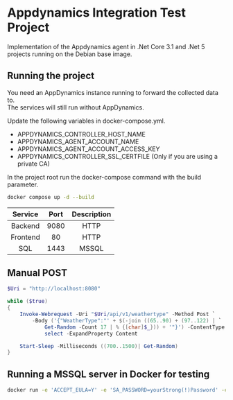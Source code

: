 # Appdynamics Integration Test Project

Implementation of the Appdynamics agent in .Net Core 3.1 and .Net 5 projects running on the Debian base image.  

## Running the project

You need an AppDynamics instance running to forward the collected data to.  
The services will still run without AppDynamics.  

Update the following variables in docker-compose.yml.
- APPDYNAMICS_CONTROLLER_HOST_NAME
- APPDYNAMICS_AGENT_ACCOUNT_NAME
- APPDYNAMICS_AGENT_ACCOUNT_ACCESS_KEY
- APPDYNAMICS_CONTROLLER_SSL_CERTFILE (Only if you are using a private CA)

In the project root run the docker-compose command with the build parameter.  
``` bash
docker compose up -d --build
```

| Service  | Port  | Description  |
|:--------:|:-----:|:------------:|
| Backend  | 9080  | HTTP         |
| Frontend | 80    | HTTP         |
| SQL      | 1443  | MSSQL        |

## Manual POST
``` Powershell
$Uri = "http://localhost:8080"

while ($true)
{
    Invoke-Webrequest -Uri "$Uri/api/v1/weathertype" -Method Post `
        -Body ('{"WeatherType":"' + $(-join ((65..90) + (97..122) | `
            Get-Random -Count 17 | % {[char]$_})) + '"}') -ContentType "application/json" | `
            select -ExpandProperty Content

    Start-Sleep -Milliseconds ((700..1500)| Get-Random)
}
```

## Running a MSSQL server in Docker for testing
``` bash
docker run -e 'ACCEPT_EULA=Y' -e 'SA_PASSWORD=yourStrong(!)Password' -e 'MSSQL_PID=Express' -p 1433:1433 -d mcr.microsoft.com/mssql/server:2017-latest-ubuntu 
```
